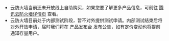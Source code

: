 - 云防火墙当前还未开放线上自助购买，如果您要了解更多产品信息，可前往 [腾讯云防火墙详情页](https://cloud.tencent.com/product/cfw) 查看。
- 云防火墙目前处于内部测试阶段，暂不对外提供测试申请。内部测试结束后将对外开放申请，届时我们将在 [产品发布台]() 发布公告，如有定价变动也将提前通知存量用户。
